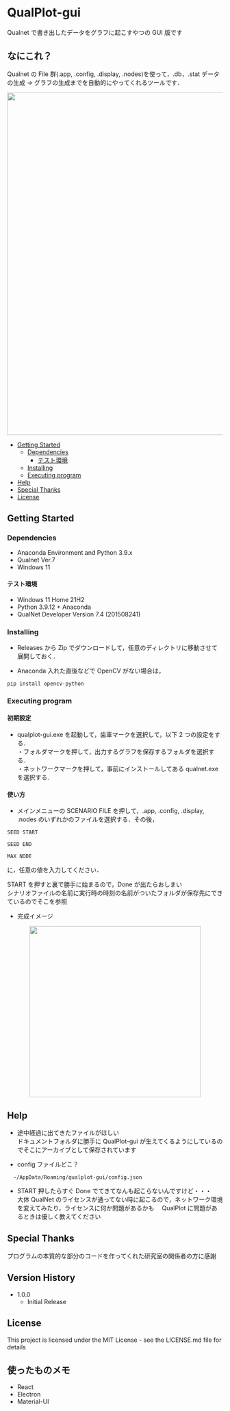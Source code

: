 # QualPlot-gui

Qualnet で書き出したデータをグラフに起こすやつの GUI 版です

## なにこれ？

Qualnet の File 群(.app, .config, .display, .nodes)を使って，.db，.stat データの生成 → グラフの生成までを自動的にやってくれるツールです．

<div style = "text-align:center">
  <img src="https://cdn.discordapp.com/attachments/381775156168884224/1011098498894155846/unknown.png" width="800">
</div>

<!-- BEGIN EXCLUDED SECTION -->

- [Getting Started](#getting-started)
  - [Dependencies](#dependencies)
    - [テスト環境](#テスト環境)
  - [Installing](#installing)
  - [Executing program](#executing-program)
- [Help](#help)
- [Special Thanks](#special-thanks)
- [License](#license)
<!-- END EXCLUDED SECTION -->

## Getting Started

### Dependencies

- Anaconda Environment and Python 3.9.x
- Qualnet Ver.7
- Windows 11

#### テスト環境

- Windows 11 Home 21H2
- Python 3.9.12 + Anaconda
- QualNet Developer Version 7.4 (201508241)

### Installing

- Releases から Zip でダウンロードして，任意のディレクトリに移動させて展開しておく．

- Anaconda 入れた直後などで OpenCV がない場合は，

```
pip install opencv-python
```

### Executing program

#### 初期設定

- qualplot-gui.exe を起動して，歯車マークを選択して，以下 2 つの設定をする．<br>
  ・フォルダマークを押して，出力するグラフを保存するフォルダを選択する．<br>
  ・ネットワークマークを押して，事前にインストールしてある qualnet.exe を選択する．

#### 使い方

- メインメニューの SCENARIO FILE を押して，.app, .config, .display, .nodes のいずれかのファイルを選択する．その後，

```
SEED START

SEED END

MAX NODE
```

に，任意の値を入力してください．

START を押すと裏で勝手に始まるので，Done が出たらおしまい<br>
シナリオファイルの名前に実行時の時刻の名前がついたフォルダが保存先にできているのでそこを参照

- 完成イメージ
<div style = "text-align:center">
  <img src="https://user-images.githubusercontent.com/54770195/172841049-1bb7b2ae-41e4-4de8-9af7-70c488454c3d.jpg" width="400">
</div>

## Help

- 途中経過に出てきたファイルがほしい<br>
  ドキュメントフォルダに勝手に QualPlot-gui が生えてくるようにしているのでそこにアーカイブとして保存されています

- config ファイルどこ？

```
  ~/AppData/Roaming/qualplot-gui/config.json
```

- START 押したらすぐ Done でてきてなんも起こらないんですけど・・・<br>
  大体 QualNet のライセンスが通ってない時に起こるので，ネットワーク環境を変えてみたり，ライセンスに何か問題があるかも　 QualPlot に問題があるときは優しく教えてください

## Special Thanks

プログラムの本質的な部分のコードを作ってくれた研究室の関係者の方に感謝

## Version History

- 1.0.0
  - Initial Release

## License

This project is licensed under the MIT License - see the LICENSE.md file for details

## 使ったものメモ

- React
- Electron
- Material-UI
